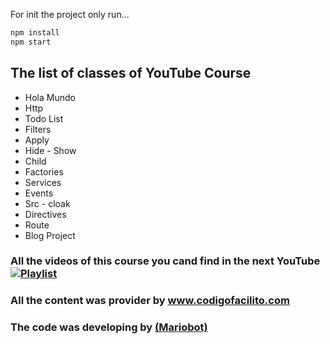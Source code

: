 For init the project only run...

```sh
npm install
npm start
```

 ## The list of classes of YouTube Course
 
- Hola Mundo
- Http
- Todo List
- Filters
- Apply
- Hide - Show
- Child
- Factories
- Services
- Events
- Src - cloak
- Directives
- Route
- Blog Project
  
### All the videos of this course you cand find in the next YouTube [![Playlist](Playlist)](href="https://www.youtube.com/playlist?list=PLpOqH6AE0tNhdnOl1mOBthj4C7OHdwQB)

### All the content was provider by www.codigofacilito.com
### The code was developing by [(Mariobot)](https://www.twitter.com/mariobot)